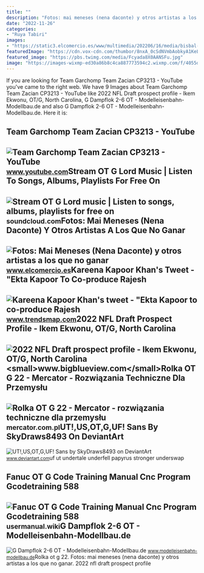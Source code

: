```yaml
---
title: ""
description: "Fotos: mai meneses (nena daconte) y otros artistas a los que no ganar"
date: "2022-11-26"
categories:
- "Ruya Tabiri"
images:
- "https://static3.elcomercio.es/www/multimedia/202206/16/media/bisbal-aitana.jpg"
featuredImage: "https://cdn.vox-cdn.com/thumbor/8nxA_0cSdNVmbAobkyA1KeLs8cY=/0x0:4136x2808/1520x1013/filters:focal(2052x926:2712x1586)/cdn.vox-cdn.com/uploads/chorus_image/image/70800765/usa_today_17062831.0.jpg"
featured_image: "https://pbs.twimg.com/media/Fcyada8X0AANSFu.jpg"
image: "https://images-wixmp-ed30a86b8c4ca887773594c2.wixmp.com/f/4055d4b3-f784-455b-9b8c-b9469dec5322/d9uuyrb-72910f21-c7f6-4008-9094-719d98f9dd5b.png/v1/fill/w_1001,h_661,q_80,strp/ut__us_ot_g_uf__sans_by_skydraws8493_d9uuyrb-fullview.jpg?token=eyJ0eXAiOiJKV1QiLCJhbGciOiJIUzI1NiJ9.eyJzdWIiOiJ1cm46YXBwOjdlMGQxODg5ODIyNjQzNzNhNWYwZDQxNWVhMGQyNmUwIiwiaXNzIjoidXJuOmFwcDo3ZTBkMTg4OTgyMjY0MzczYTVmMGQ0MTVlYTBkMjZlMCIsIm9iaiI6W1t7ImhlaWdodCI6Ijw9NjYxIiwicGF0aCI6IlwvZlwvNDA1NWQ0YjMtZjc4NC00NTViLTliOGMtYjk0NjlkZWM1MzIyXC9kOXV1eXJiLTcyOTEwZjIxLWM3ZjYtNDAwOC05MDk0LTcxOWQ5OGY5ZGQ1Yi5wbmciLCJ3aWR0aCI6Ijw9MTAwMSJ9XV0sImF1ZCI6WyJ1cm46c2VydmljZTppbWFnZS5vcGVyYXRpb25zIl19.9WzKqjPsjQniXrpWEpGOsVdW_tjXYOnYss8cTnU8x7E"
---
```


If you are looking for Team Garchomp Team Zacian CP3213 - YouTube you've came to the right web. We have 9 Images about Team Garchomp Team Zacian CP3213 - YouTube like 2022 NFL Draft prospect profile - Ikem Ekwonu, OT/G, North Carolina, G Dampflok 2-6 OT - Modelleisenbahn-Modellbau.de and also G Dampflok 2-6 OT - Modelleisenbahn-Modellbau.de. Here it is:

Team Garchomp Team Zacian CP3213 - YouTube
------------------------------------------

 ![Team Garchomp Team Zacian CP3213 - YouTube](https://i.ytimg.com/vi/HYLCwcE-Dgc/maxres2.jpg?sqp=-oaymwEoCIAKENAF8quKqQMcGADwAQH4AYwCgALgA4oCDAgAEAEYRSBHKGUwDw==&rs=AOn4CLC_ulBvmvqa2cf2uT56Qfk3FCYaDA) <small>www.youtube.com</small>Stream OT G Lord Music | Listen To Songs, Albums, Playlists For Free On
-----------------------------------------------------------------------

 ![Stream OT G Lord music | Listen to songs, albums, playlists for free on](https://i1.sndcdn.com/avatars-ayGVDwjxlRRvbNoI-zaE3Bw-t500x500.jpg) <small>soundcloud.com</small>Fotos: Mai Meneses (Nena Daconte) Y Otros Artistas A Los Que No Ganar
---------------------------------------------------------------------

 ![Fotos: Mai Meneses (Nena Daconte) y otros artistas a los que no ganar](https://static3.elcomercio.es/www/multimedia/202206/16/media/bisbal-aitana.jpg) <small>www.elcomercio.es</small>Kareena Kapoor Khan's Tweet - "Ekta Kapoor To Co-produce Rajesh
---------------------------------------------------------------

 ![Kareena Kapoor Khan's tweet - "Ekta Kapoor to co-produce Rajesh](https://pbs.twimg.com/media/Fcyada8X0AANSFu.jpg) <small>www.trendsmap.com</small>2022 NFL Draft Prospect Profile - Ikem Ekwonu, OT/G, North Carolina
-------------------------------------------------------------------

 ![2022 NFL Draft prospect profile - Ikem Ekwonu, OT/G, North Carolina](https://cdn.vox-cdn.com/thumbor/8nxA_0cSdNVmbAobkyA1KeLs8cY=/0x0:4136x2808/1520x1013/filters:focal(2052x926:2712x1586)/cdn.vox-cdn.com/uploads/chorus_image/image/70800765/usa_today_17062831.0.jpg) <small>www.bigblueview.com</small>Rolka OT G 22 - Mercator - Rozwiązania Techniczne Dla Przemysłu
---------------------------------------------------------------

 ![Rolka OT G 22 - Mercator - rozwiązania techniczne dla przemysłu](https://mercator.com.pl/wp-content/uploads/2021/09/OT-G-22.png) <small>mercator.com.pl</small>UT!,US,OT,G,UF! Sans By SkyDraws8493 On DeviantArt
--------------------------------------------------

 ![UT!,US,OT,G,UF! Sans by SkyDraws8493 on DeviantArt](https://images-wixmp-ed30a86b8c4ca887773594c2.wixmp.com/f/4055d4b3-f784-455b-9b8c-b9469dec5322/d9uuyrb-72910f21-c7f6-4008-9094-719d98f9dd5b.png/v1/fill/w_1001,h_661,q_80,strp/ut__us_ot_g_uf__sans_by_skydraws8493_d9uuyrb-fullview.jpg?token=eyJ0eXAiOiJKV1QiLCJhbGciOiJIUzI1NiJ9.eyJzdWIiOiJ1cm46YXBwOjdlMGQxODg5ODIyNjQzNzNhNWYwZDQxNWVhMGQyNmUwIiwiaXNzIjoidXJuOmFwcDo3ZTBkMTg4OTgyMjY0MzczYTVmMGQ0MTVlYTBkMjZlMCIsIm9iaiI6W1t7ImhlaWdodCI6Ijw9NjYxIiwicGF0aCI6IlwvZlwvNDA1NWQ0YjMtZjc4NC00NTViLTliOGMtYjk0NjlkZWM1MzIyXC9kOXV1eXJiLTcyOTEwZjIxLWM3ZjYtNDAwOC05MDk0LTcxOWQ5OGY5ZGQ1Yi5wbmciLCJ3aWR0aCI6Ijw9MTAwMSJ9XV0sImF1ZCI6WyJ1cm46c2VydmljZTppbWFnZS5vcGVyYXRpb25zIl19.9WzKqjPsjQniXrpWEpGOsVdW_tjXYOnYss8cTnU8x7E) <small>www.deviantart.com</small>uf ut undertale underfell papyrus stronger underswap

Fanuc OT G Code Training Manual Cnc Program Gcodetraining 588
-------------------------------------------------------------

 ![Fanuc OT G Code Training Manual Cnc Program Gcodetraining 588](https://usermanual.wiki/Document/fanucotcncprogrammanualgcodetraining588.1733658823-User-Guide-Page-1.png) <small>usermanual.wiki</small>G Dampflok 2-6 OT - Modelleisenbahn-Modellbau.de
------------------------------------------------

 ![G Dampflok 2-6 OT - Modelleisenbahn-Modellbau.de](https://www.modelleisenbahn-modellbau.de/mobadata/uploads/2018/02/G-Dampflok-2-6-OT.jpg) <small>www.modelleisenbahn-modellbau.de</small>Rolka ot g 22. Fotos: mai meneses (nena daconte) y otros artistas a los que no ganar. 2022 nfl draft prospect profile
